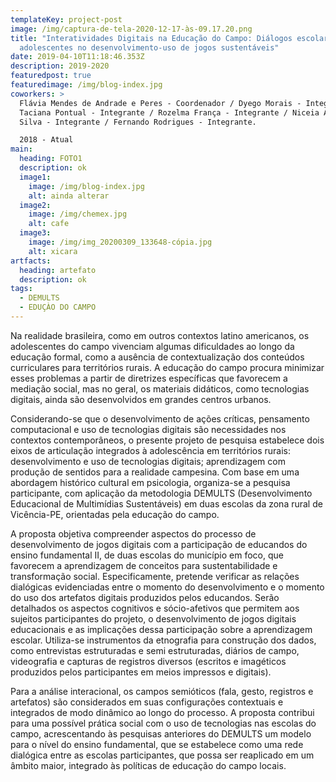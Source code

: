 ```yaml
---
templateKey: project-post
image: /img/captura-de-tela-2020-12-17-às-09.17.20.png
title: "Interatividades Digitais na Educação do Campo: Diálogos escolares entre
  adolescentes no desenvolvimento-uso de jogos sustentáveis"
date: 2019-04-10T11:18:46.353Z
description: 2019-2020
featuredpost: true
featuredimage: /img/blog-index.jpg
coworkers: >
  Flávia Mendes de Andrade e Peres - Coordenador / Dyego Morais - Integrante /
  Taciana Pontual - Integrante / Rozelma França - Integrante / Niceia Andrade da
  Silva - Integrante / Fernando Rodrigues - Integrante.

  2018 - Atual
main:
  heading: FOTO1
  description: ok
  image1:
    image: /img/blog-index.jpg
    alt: ainda alterar
  image2:
    image: /img/chemex.jpg
    alt: cafe
  image3:
    image: /img/img_20200309_133648-cópia.jpg
    alt: xicara
artfacts:
  heading: artefato
  description: ok
tags:
  - DEMULTS
  - EDUÇÀO DO CAMPO
---
```

Na realidade brasileira, como em outros contextos latino americanos, os adolescentes do campo vivenciam algumas dificuldades ao longo da educação formal, como a ausência de contextualização dos conteúdos curriculares para territórios rurais. A educação do campo procura minimizar esses problemas a partir de diretrizes específicas que favorecem a mediação social, mas no geral, os materiais didáticos, como tecnologias digitais, ainda são desenvolvidos em grandes centros urbanos. 



Considerando-se que o desenvolvimento de ações críticas, pensamento computacional e uso de tecnologias digitais são necessidades nos contextos contemporâneos, o presente projeto de pesquisa estabelece dois eixos de articulação integrados à adolescência em territórios rurais: desenvolvimento e uso de tecnologias digitais; aprendizagem com produção de sentidos para a realidade campesina. Com base em uma abordagem histórico cultural em psicologia, organiza-se a pesquisa participante, com aplicação da metodologia DEMULTS (Desenvolvimento Educacional de Multimídias Sustentáveis) em duas escolas da zona rural de Vicência-PE, orientadas pela educação do campo.  

A proposta objetiva compreender aspectos do processo de desenvolvimento de jogos digitais com a participação de educandos do ensino fundamental II, de duas escolas do município em foco, que favorecem a aprendizagem de conceitos para sustentabilidade e transformação social. Especificamente, pretende verificar as relações dialógicas evidenciadas entre o momento do desenvolvimento e o momento do uso dos artefatos digitais produzidos pelos educandos. Serão detalhados os aspectos cognitivos e sócio-afetivos que permitem aos sujeitos participantes do projeto, o desenvolvimento de jogos digitais educacionais e as implicações dessa participação sobre a aprendizagem escolar. Utiliza-se instrumentos da etnografia para construção dos dados, como entrevistas estruturadas e semi estruturadas, diários de campo, videografia e capturas de registros diversos (escritos e imagéticos produzidos pelos participantes em meios impressos e digitais). 

Para a análise interacional, os campos semióticos (fala, gesto, registros e artefatos) são considerados em suas configurações contextuais e integrados de modo dinâmico ao longo do processo. A proposta contribui para uma possível prática social com o uso de tecnologias nas escolas do campo, acrescentando às pesquisas anteriores do DEMULTS um modelo para o nível do ensino fundamental, que se estabelece como uma rede dialógica entre as escolas participantes, que possa ser reaplicado em um âmbito maior, integrado às políticas de educação do campo locais.